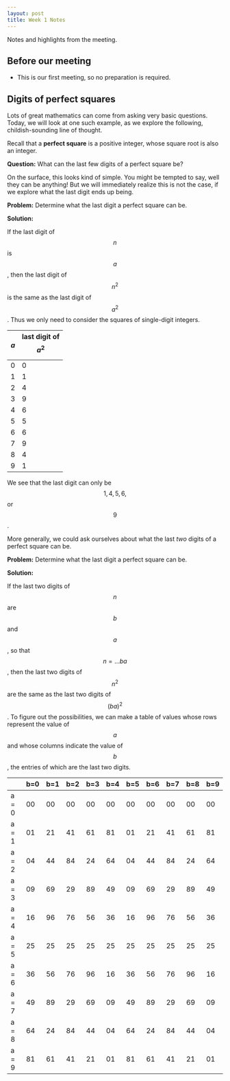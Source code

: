 ```yaml
---
layout: post
title: Week 1 Notes
---
```


Notes and highlights from the meeting.

## Before our meeting

* This is our first meeting, so no preparation is required.

## Digits of perfect squares

Lots of great mathematics can come from asking very basic questions.
Today, we will look at one such example, as we explore the following, childish-sounding line of thought.

Recall that a **perfect square** is a positive integer, whose square root is also an integer.

**Question:** What can the last few digits of a perfect square be?

On the surface, this looks kind of simple.
You might be tempted to say, well they can be anything!
But we will immediately realize this is not the case, if we explore what the last digit ends up being.

**Problem:** Determine what the last digit a perfect square can be.

**Solution:**

If the last digit of $$n$$ is $$a$$, then the last digit of $$n^2$$ is the same as the last digit of $$a^2$$.
Thus we only need to consider the squares of single-digit integers.

|$$a$$| last digit of $$a^2$$ |
| --- | --------------------- |
| 0 |  0 |
| 1 |  1 | 
| 2 |  4 | 
| 3 |  9 | 
| 4 |  6 | 
| 5 |  5 | 
| 6 |  6 | 
| 7 |  9 |
| 8 |  4 | 
| 9 |  1 |

We see that the last digit can only be $$1, 4, 5, 6,$$ or $$9$$.


More generally, we could ask ourselves about what the last *two* digits of a perfect square can be.

**Problem:** Determine what the last digit a perfect square can be.

**Solution:**

If the last two digits of $$n$$ are $$b$$ and $$a$$, so that $$n = \dots ba$$, then the last two digits of $$n^2$$ are the same as the last two digits of $$(ba)^2$$.
To figure out the possibilities, we can make a table of values whose rows represent the value of $$a$$ and whose columns indicate the value of $$b$$, the entries of which are the last two digits.

|       | b=0 | b=1 | b=2 | b=3 | b=4 | b=5 | b=6 | b=7 | b=8 | b=9 |
| ----- | --- | --- | --- | --- | --- | --- | --- | --- | --- | --- |
| a = 0 | 00 | 00 | 00 | 00 | 00 | 00 | 00 | 00 | 00 | 00 |
| a = 1 | 01 | 21 | 41 | 61 | 81 | 01 | 21 | 41 | 61 | 81 |
| a = 2 | 04 | 44 | 84 | 24 | 64 | 04 | 44 | 84 | 24 | 64 |
| a = 3 | 09 | 69 | 29 | 89 | 49 | 09 | 69 | 29 | 89 | 49 |
| a = 4 | 16 | 96 | 76 | 56 | 36 | 16 | 96 | 76 | 56 | 36 |
| a = 5 | 25 | 25 | 25 | 25 | 25 | 25 | 25 | 25 | 25 | 25 |
| a = 6 | 36 | 56 | 76 | 96 | 16 | 36 | 56 | 76 | 96 | 16 |
| a = 7 | 49 | 89 | 29 | 69 | 09 | 49 | 89 | 29 | 69 | 09 |
| a = 8 | 64 | 24 | 84 | 44 | 04 | 64 | 24 | 84 | 44 | 04 |
| a = 9 | 81 | 61 | 41 | 21 | 01 | 81 | 61 | 41 | 21 | 01 |




